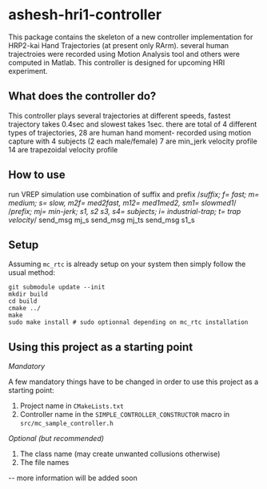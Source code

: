 ashesh-hri1-controller
==

This package contains the skeleton of a new controller implementation for HRP2-kai Hand Trajectories (at present only RArm). 
several human trajectroies were recorded using Motion Analysis tool and others were computed in Matlab. This controller is 
designed for upcoming HRI experiment.  

## What does the controller do?

This controller plays several trajectories at different speeds, fastest trajectory takes 0.4sec and slowest takes 1sec.
there are total of 4 different types of trajectories,
28 are human hand moment- recorded using motion capture with 4 subjects (2 each male/female)
7 are min_jerk velocity profile
14 are trapezoidal velocity profile 


## How to use 

run VREP simulation 
use combination of suffix and prefix
/*suffix; f= fast; m= medium; s= slow, m2f= med2fast, m12= med1med2, sm1= slowmed1*/
/*prefix; mj= min-jerk; s1, s2 s3, s4= subjects; i= industrial-trap; t= trap velocity*/
send_msg  mj_s
send_msg mj_ts
send_msg s1_s

Setup
--

Assuming `mc_rtc` is already setup on your system then simply follow the usual method:

```
git submodule update --init
mkdir build
cd build
cmake ../
make
sudo make install # sudo optionnal depending on mc_rtc installation
```

Using this project as a starting point
--

*Mandatory*

A few mandatory things have to be changed in order to use this project as a
starting point:

1. Project name in `CMakeLists.txt`
2. Controller name in the `SIMPLE_CONTROLLER_CONSTRUCTOR` macro in `src/mc_sample_controller.h`

*Optional (but recommended)*

1. The class name (may create unwanted collusions otherwise)
2. The file names

--
more information will be added soon 